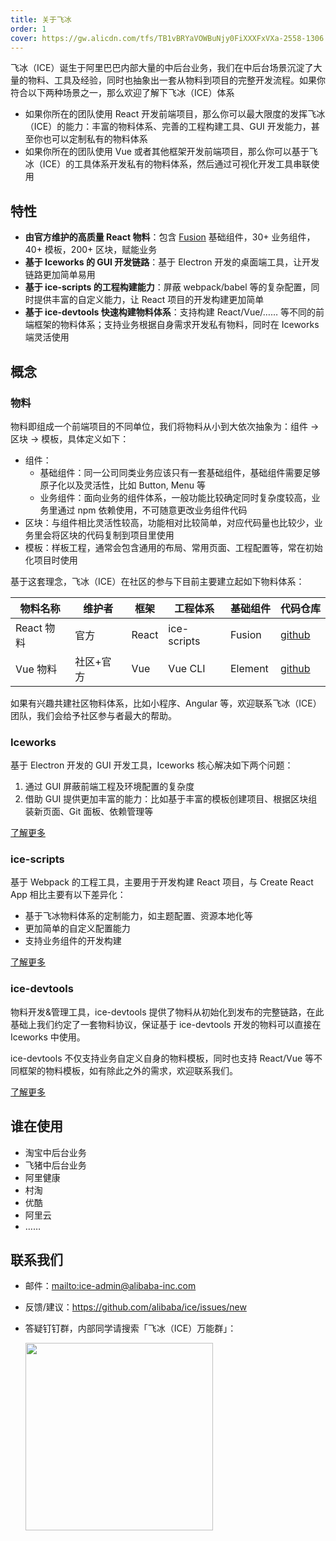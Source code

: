 ```yaml
---
title: 关于飞冰
order: 1
cover: https://gw.alicdn.com/tfs/TB1vBRYaVOWBuNjy0FiXXXFxVXa-2558-1306.jpg
---
```


飞冰（ICE）诞生于阿里巴巴内部大量的中后台业务，我们在中后台场景沉淀了大量的物料、工具及经验，同时也抽象出一套从物料到项目的完整开发流程。如果你符合以下两种场景之一，那么欢迎了解下飞冰（ICE）体系

- 如果你所在的团队使用 React 开发前端项目，那么你可以最大限度的发挥飞冰（ICE）的能力：丰富的物料体系、完善的工程构建工具、GUI 开发能力，甚至你也可以定制私有的物料体系
- 如果你所在的团队使用 Vue 或者其他框架开发前端项目，那么你可以基于飞冰（ICE）的工具体系开发私有的物料体系，然后通过可视化开发工具串联使用

## 特性

- **由官方维护的高质量 React 物料**：包含 [Fusion](https://fusion.design) 基础组件，30+ 业务组件，40+ 模板，200+ 区块，赋能业务
- **基于 Iceworks 的 GUI 开发链路**：基于 Electron 开发的桌面端工具，让开发链路更加简单易用
- **基于 ice-scripts 的工程构建能力**：屏蔽 webpack/babel 等的复杂配置，同时提供丰富的自定义能力，让 React 项目的开发构建更加简单
- **基于 ice-devtools 快速构建物料体系**：支持构建 React/Vue/…… 等不同的前端框架的物料体系；支持业务根据自身需求开发私有物料，同时在 Iceworks 端灵活使用

## 概念

### 物料

物料即组成一个前端项目的不同单位，我们将物料从小到大依次抽象为：组件 -> 区块 -> 模板，具体定义如下：

- 组件：
  - 基础组件：同一公司同类业务应该只有一套基础组件，基础组件需要足够原子化以及灵活性，比如 Button, Menu 等
  - 业务组件：面向业务的组件体系，一般功能比较确定同时复杂度较高，业务里通过 npm 依赖使用，不可随意更改业务组件代码
- 区块：与组件相比灵活性较高，功能相对比较简单，对应代码量也比较少，业务里会将区块的代码复制到项目里使用
- 模板：样板工程，通常会包含通用的布局、常用页面、工程配置等，常在初始化项目时使用

基于这套理念，飞冰（ICE）在社区的参与下目前主要建立起如下物料体系：

|  物料名称  |  维护者  |  框架 |  工程体系  |  基础组件 | 代码仓库 |
|-----------|---------|------|-----------|----------|---------|
|React 物料 | 官方     | React |ice-scripts| Fusion | [github](https://github.com/ice-lab/react-materials) |
|Vue 物料   | 社区+官方 | Vue   | Vue CLI  | Element | [github](https://github.com/ice-lab/vue-materials) |

如果有兴趣共建社区物料体系，比如小程序、Angular 等，欢迎联系飞冰（ICE）团队，我们会给予社区参与者最大的帮助。

### Iceworks

基于 Electron 开发的 GUI 开发工具，Iceworks 核心解决如下两个问题：

1. 通过 GUI 屏蔽前端工程及环境配置的复杂度
2. 借助 GUI 提供更加丰富的能力：比如基于丰富的模板创建项目、根据区块组装新页面、Git 面板、依赖管理等

[了解更多](#/docs/iceworks)

### ice-scripts

基于 Webpack 的工程工具，主要用于开发构建 React 项目，与 Create React App 相比主要有以下差异化：

- 基于飞冰物料体系的定制能力，如主题配置、资源本地化等
- 更加简单的自定义配置能力
- 支持业务组件的开发构建

[了解更多](#/docs/basis/ice-scripts)

### ice-devtools

物料开发&管理工具，ice-devtools 提供了物料从初始化到发布的完整链路，在此基础上我们约定了一套物料协议，保证基于 ice-devtools 开发的物料可以直接在 Iceworks 中使用。

ice-devtools 不仅支持业务自定义自身的物料模板，同时也支持 React/Vue 等不同框架的物料模板，如有除此之外的需求，欢迎联系我们。

[了解更多](#/docs/advanced/custom-materials)

## 谁在使用

- 淘宝中后台业务
- 飞猪中后台业务
- 阿里健康
- 村淘
- 优酷
- 阿里云
- ……

## 联系我们

* 邮件：<mailto:ice-admin@alibaba-inc.com>
* 反馈/建议：<https://github.com/alibaba/ice/issues/new>
* 答疑钉钉群，内部同学请搜索「飞冰（ICE）万能群」：

  <img src="https://img.alicdn.com/tfs/TB1pzg_QhjaK1RjSZKzXXXVwXXa-970-1280.jpg" width="300" />
